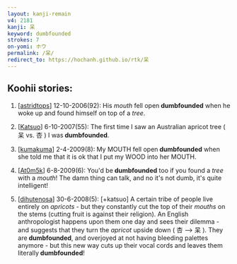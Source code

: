 ```yaml
---
layout: kanji-remain
v4: 2181
kanji: 呆
keyword: dumbfounded
strokes: 7
on-yomi: ホウ
permalink: /呆/
redirect_to: https://hochanh.github.io/rtk/呆
---
```


## Koohii stories: 

1) [<a href="http://kanji.koohii.com/profile/astridtops">astridtops</a>] 12-10-2006(92): His <em>mouth</em> fell open<strong> dumbfounded</strong> when he woke up and found himself on top of a <em>tree</em>.

2) [<a href="http://kanji.koohii.com/profile/Katsuo">Katsuo</a>] 6-10-2007(55): The first time I saw an Australian apricot tree ( 呆 vs. 杏 ) I was<strong> dumbfounded</strong>.

3) [<a href="http://kanji.koohii.com/profile/kumakuma">kumakuma</a>] 2-4-2009(8): My MOUTH fell open<strong> dumbfounded</strong> when she told me that it is ok that I put my WOOD into her MOUTH.

4) [<a href="http://kanji.koohii.com/profile/At0m5k">At0m5k</a>] 6-8-2009(6): You&#039;d be<strong> dumbfounded</strong> too if you found a <em>tree</em> with a <em>mouth</em>! The damn thing can talk, and no it&#039;s not dumb, it&#039;s quite intelligent!

5) [<a href="http://kanji.koohii.com/profile/dihutenosa">dihutenosa</a>] 30-6-2008(5): [+katsuo] A certain tribe of people live entirely on <em>apricots</em> - but they constantly cut the top of their <em>mouths</em> on the stems (cutting fruit is against their religion). An English anthropologist happens upon them one day and sees their dilemma - and suggests that they turn the <em>apricot</em> upside down ( 杏 --&gt; 呆 ). They are<strong> dumbfounded</strong>, and overjoyed at not having bleeding palettes anymore - but this new way cuts up their vocal cords and leaves them literally<strong> dumbfounded</strong>!

